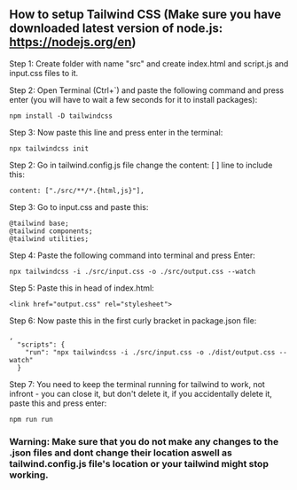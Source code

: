 ## How to setup Tailwind CSS (Make sure you have downloaded latest version of node.js: https://nodejs.org/en)

Step 1: Create folder with name "src" and create index.html and script.js and input.css files to it.

Step 2: Open Terminal (Ctrl+`) and paste the following command and press enter (you will have to wait a few seconds for it to install packages):

```
npm install -D tailwindcss
```

Step 3: Now paste this line and press enter in the terminal:

```
npx tailwindcss init
```

Step 2: Go in tailwind.config.js file change the content: [ ] line to include this:

```
content: ["./src/**/*.{html,js}"],
```

Step 3: Go to input.css and paste this:

```
@tailwind base;
@tailwind components;
@tailwind utilities;
```

Step 4: Paste the following command into terminal and press Enter:

```
npx tailwindcss -i ./src/input.css -o ./src/output.css --watch
```

Step 5: Paste this in head of index.html:

```
<link href="output.css" rel="stylesheet">
```

Step 6: Now paste this in the first curly bracket in package.json file:

```
,
  "scripts": {
    "run": "npx tailwindcss -i ./src/input.css -o ./dist/output.css --watch"
  }
```

Step 7: You need to keep the terminal running for tailwind to work, not infront - you can close it, but don't delete it, if you accidentally delete it, paste this and press enter:

```
npm run run
```

### Warning: Make sure that you do not make any changes to the .json files and dont change their location aswell as tailwind.config.js file's location or your tailwind might stop working.
